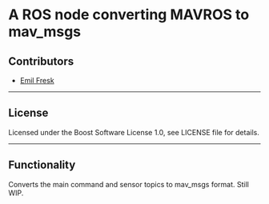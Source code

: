 # A ROS node converting MAVROS to mav_msgs

## Contributors

* [Emil Fresk](https://www.github.com/korken89)

---

## License

Licensed under the Boost Software License 1.0, see LICENSE file for details.

---

## Functionality

Converts the main command and sensor topics to mav_msgs format. Still WIP.
